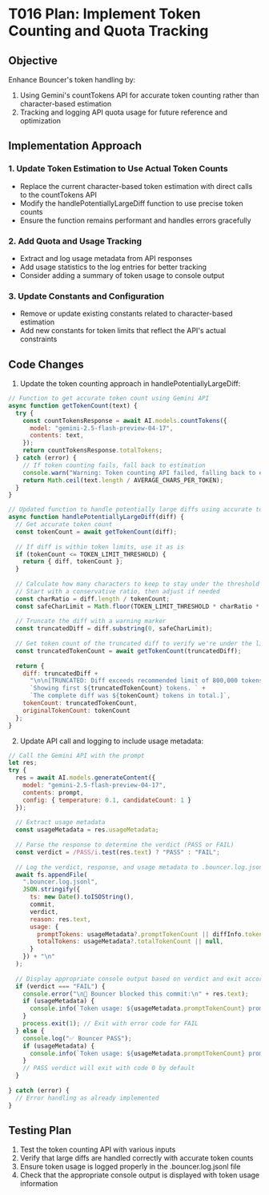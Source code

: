# T016 Plan: Implement Token Counting and Quota Tracking

## Objective
Enhance Bouncer's token handling by:
1. Using Gemini's countTokens API for accurate token counting rather than character-based estimation
2. Tracking and logging API quota usage for future reference and optimization

## Implementation Approach

### 1. Update Token Estimation to Use Actual Token Counts
- Replace the current character-based token estimation with direct calls to the countTokens API
- Modify the handlePotentiallyLargeDiff function to use precise token counts
- Ensure the function remains performant and handles errors gracefully

### 2. Add Quota and Usage Tracking
- Extract and log usage metadata from API responses
- Add usage statistics to the log entries for better tracking
- Consider adding a summary of token usage to console output

### 3. Update Constants and Configuration
- Remove or update existing constants related to character-based estimation
- Add new constants for token limits that reflect the API's actual constraints

## Code Changes

1. Update the token counting approach in handlePotentiallyLargeDiff:
```javascript
// Function to get accurate token count using Gemini API
async function getTokenCount(text) {
  try {
    const countTokensResponse = await AI.models.countTokens({
      model: "gemini-2.5-flash-preview-04-17",
      contents: text,
    });
    return countTokensResponse.totalTokens;
  } catch (error) {
    // If token counting fails, fall back to estimation
    console.warn("Warning: Token counting API failed, falling back to estimation");
    return Math.ceil(text.length / AVERAGE_CHARS_PER_TOKEN);
  }
}

// Updated function to handle potentially large diffs using accurate token counts
async function handlePotentiallyLargeDiff(diff) {
  // Get accurate token count
  const tokenCount = await getTokenCount(diff);
  
  // If diff is within token limits, use it as is
  if (tokenCount <= TOKEN_LIMIT_THRESHOLD) {
    return { diff, tokenCount };
  }
  
  // Calculate how many characters to keep to stay under the threshold
  // Start with a conservative ratio, then adjust if needed
  const charRatio = diff.length / tokenCount;
  const safeCharLimit = Math.floor(TOKEN_LIMIT_THRESHOLD * charRatio * 0.95);
  
  // Truncate the diff with a warning marker
  const truncatedDiff = diff.substring(0, safeCharLimit);
  
  // Get token count of the truncated diff to verify we're under the limit
  const truncatedTokenCount = await getTokenCount(truncatedDiff);
  
  return { 
    diff: truncatedDiff + 
      "\n\n[TRUNCATED: Diff exceeds recommended limit of 800,000 tokens. " +
      `Showing first ${truncatedTokenCount} tokens. ` +
      `The complete diff was ${tokenCount} tokens in total.]`,
    tokenCount: truncatedTokenCount,
    originalTokenCount: tokenCount
  };
}
```

2. Update API call and logging to include usage metadata:
```javascript
// Call the Gemini API with the prompt
let res;
try {
  res = await AI.models.generateContent({
    model: "gemini-2.5-flash-preview-04-17",
    contents: prompt,
    config: { temperature: 0.1, candidateCount: 1 }
  });
  
  // Extract usage metadata
  const usageMetadata = res.usageMetadata;
  
  // Parse the response to determine the verdict (PASS or FAIL)
  const verdict = /PASS/i.test(res.text) ? "PASS" : "FAIL";
  
  // Log the verdict, response, and usage metadata to .bouncer.log.jsonl
  await fs.appendFile(
    ".bouncer.log.jsonl",
    JSON.stringify({
      ts: new Date().toISOString(),
      commit,
      verdict,
      reason: res.text,
      usage: {
        promptTokens: usageMetadata?.promptTokenCount || diffInfo.tokenCount || null,
        totalTokens: usageMetadata?.totalTokenCount || null,
      }
    }) + "\n"
  );
  
  // Display appropriate console output based on verdict and exit accordingly
  if (verdict === "FAIL") {
    console.error("\n🛑 Bouncer blocked this commit:\n" + res.text);
    if (usageMetadata) {
      console.info(`Token usage: ${usageMetadata.promptTokenCount} prompt, ${usageMetadata.totalTokenCount} total`);
    }
    process.exit(1); // Exit with error code for FAIL
  } else {
    console.log("✅ Bouncer PASS");
    if (usageMetadata) {
      console.info(`Token usage: ${usageMetadata.promptTokenCount} prompt, ${usageMetadata.totalTokenCount} total`);
    }
    // PASS verdict will exit with code 0 by default
  }
  
} catch (error) {
  // Error handling as already implemented
}
```

## Testing Plan
1. Test the token counting API with various inputs
2. Verify that large diffs are handled correctly with accurate token counts
3. Ensure token usage is logged properly in the .bouncer.log.jsonl file
4. Check that the appropriate console output is displayed with token usage information
